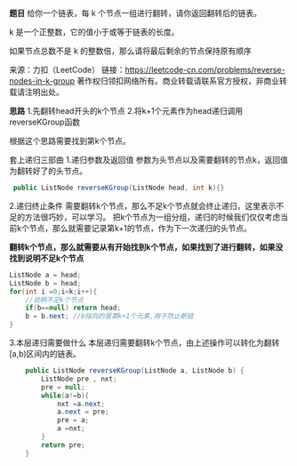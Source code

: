 
**题目**
给你一个链表，每 k 个节点一组进行翻转，请你返回翻转后的链表。

k 是一个正整数，它的值小于或等于链表的长度。

如果节点总数不是 k 的整数倍，那么请将最后剩余的节点保持原有顺序

来源：力扣（LeetCode）
链接：https://leetcode-cn.com/problems/reverse-nodes-in-k-group
著作权归领扣网络所有。商业转载请联系官方授权，非商业转载请注明出处。

**思路**
1.先翻转head开头的k个节点
2.将k+1个元素作为head递归调用reverseKGroup函数

根据这个思路需要找到第k个节点。

套上递归三部曲
1.递归参数及返回值
参数为头节点以及需要翻转的节点k，返回值为翻转好了的头节点。

```JAVA
 public ListNode reverseKGroup(ListNode head, int k){}
```

2.递归终止条件
需要翻转k个节点，那么不足k个节点就会终止递归，这里表示不足的方法很巧妙，可以学习。
把k个节点为一组分组，递归的时候我们仅仅考虑当前k个节点，那么就需要记录第k+1的节点，作为下一次递归的头节点。

**翻转k个节点，那么就需要从有开始找到k个节点，如果找到了进行翻转，如果没找到说明不足k个节点**

```JAVA
ListNode a = head;
ListNode b = head;
for(int i =0;i<k;i++){
    //说明不足k个节点
    if(b==null) return head;
    b = b.next; //b指向的是第k+1个元素,用于防止断链
}
```

3.本层递归需要做什么
本层递归需要翻转k个节点，由上述操作可以转化为翻转[a,b)区间内的链表。

```java
    public ListNode reverseKGroup(ListNode a, ListNode b) {
        ListNode pre , nxt;
        pre = null;
        while(a!=b){
            nxt =a.next;
            a.next = pre;
            pre = a;
            a =nxt;
        }
        return pre;
    }
```